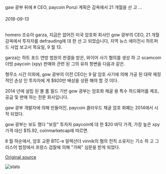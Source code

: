 gaw 광부 뒤에 # CEO, paycoin Ponzi 계획은 감옥에서 21 개월을 선 고 ...

###### 2018-09-13

homero 조슈아 garza, 지금은 없어진 미국 암호화 회사인 gow 광부의 CEO, 21 개월 감옥에서 투자자를 defrauding에 대 한 선 고 되었습니다, 지역 뉴스 에이전시 하트퍼드 사업 보고서 목요일, 9 월 13.

garza는 하트 포드 연방 법원의 판결을 받은, 와이어 사기 혐의를 생성 하 고 scamcoin 더빙 paycoin (xpy) 판매와 관련 된 그의 유죄 항변을 다음과 같은.

형무소 시간 이외에, gow 광부의 이전 CEO는 9 달 암호 사기에 의해 가공 된 대략 재정적인 손상 인 투자자에 게 $920만 배상을 상환 해야 할 것 이다.

2014 년에 설립 된 블 룸 필드 기반 gow 광부는 암호화 채굴 용 특수 하드웨어를 제조, 공급 및 판매 하는 전문 회사입니다.

gaw 광부 개발자에 의해 만들어진, paycoin 클라우드 채굴 암호 화폐는 2014에서 시작 되었다.

gow 광부는 보도 했다 "보장" 투자자 paycoin에 대 한 $20 바닥 가격, 가장 높은 xpy 가격 대신 $15.92, coinmarketcap에 따르면.

8 월 하순에서, 암호 교환 BTC-e 알렉산더 vinnik의 혐의 전직 소유자는 기소 하 고 그리스어 법정에서 프랑스 검찰에 의해 "가짜" 심문을 받게 되었다.

[Original source](https://cointelegraph.com/news/ceo-behind-gaw-miners-paycoin-ponzi-scheme-sentenced-to-21-months-in-prison)

![stats](https://c.statcounter.com/11760860/0/a89fa40b/1/ "stats")